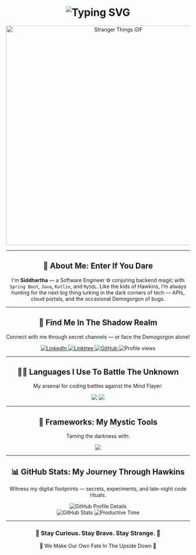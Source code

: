 <div align="center">
  <h1>
    <img src="https://readme-typing-svg.herokuapp.com?font=Press+Start+2P&size=40&duration=3000&color=FF0000&center=true&vCenter=true&width=700&lines=Hello+There%2C+I'm+Siddhartha.;Welcome+to+the+Upside+Down.;Stranger+Things+GitHub+Realm." alt="Typing SVG"/>
  </h1>
  <p>
    <img src="https://media.giphy.com/media/U3qYN8S0j3bpK/giphy.gif" alt="Stranger Things GIF" width="600"/>
  </p>
</div>

---

<div align="center">
  <h2>🧭 About Me: Enter If You Dare</h2>
  <p>
    I'm <strong>Siddhartha</strong> — a Software Engineer ⚙️ conjuring backend magic with <code>Spring Boot</code>, <code>Java</code>, <code>Kotlin</code>, and <code>MySQL</code>.  
    Like the kids of Hawkins, I’m always hunting for the next big thing lurking in the dark corners of tech — APIs, cloud portals, and the occasional Demogorgon of bugs.
  </p>
</div>

---

<div align="center">
  <h2>📡 Find Me In The Shadow Realm</h2>
  <p>
    Connect with me through secret channels — or face the Demogorgon alone!
  </p>
  <p>
    <a href="https://www.linkedin.com/in/vatsasiddhartha">
      <img src="https://img.shields.io/badge/LinkedIn-Hawkins%20Network-0A66C2?style=for-the-badge&logo=linkedin&logoColor=white" alt="LinkedIn"/>
    </a>
    <a href="https://linktr.ee/siddharthavatsa">
      <img src="https://img.shields.io/badge/Linktree-Gateway%20To%20The%20Upside%20Down-39E09B?style=for-the-badge&logo=Linktree&logoColor=white" alt="Linktree"/>
    </a>
    <a href="https://github.com/vatsasiddhartha">
      <img src="https://img.shields.io/badge/GitHub%20Realm-Shadow%20Repo-24292F?style=for-the-badge&logo=github&logoColor=white" alt="GitHub"/>
    </a>
    <img src="https://komarev.com/ghpvc/?username=vatsasiddhartha&style=for-the-badge&label=Visitors+from+the+Upside+Down" alt="Profile views"/>
  </p>
</div>

---

<div align="center">
  <h2>🧙‍♂️ Languages I Use To Battle The Unknown</h2>
  <p>
    My arsenal for coding battles against the Mind Flayer:
  </p>
  <p>
    <img src="https://img.shields.io/badge/Java-Dark%20Dimension-007396?style=for-the-badge&logo=java&logoColor=white"/>
    <img src="https://img.shields.io/badge/Kotlin-Upside%20Down-7F52FF?style=for-the-badge&logo=kotlin&logoColor=white"/>
  </p>
</div>

---

<div align="center">
  <h2>🔮 Frameworks: My Mystic Tools</h2>
  <p>
    Taming the darkness with:
  </p>
  <p>
    <img src="https://img.shields.io/badge/Spring%20Boot-Green%20Portal-6DB33F?style=for-the-badge&logo=springboot&logoColor=white"/>
  </p>
</div>

---

<div align="center">
  <h2>📊 GitHub Stats: My Journey Through Hawkins</h2>
  <p>
    Witness my digital footprints — secrets, experiments, and late-night code rituals.
  </p>
</div>

<div align="center">
  <img src="https://github-profile-summary-cards.vercel.app/api/cards/profile-details?username=vatsasiddhartha&theme=tokyonight" alt="GitHub Profile Details"/>
</div>

<div align="center">
  <img src="https://github-profile-summary-cards.vercel.app/api/cards/stats?username=vatsasiddhartha&theme=tokyonight" alt="GitHub Stats"/>
  <img src="https://github-profile-summary-cards.vercel.app/api/cards/productive-time?username=vatsasiddhartha&theme=tokyonight&utcOffset=10" alt="Productive Time"/>
</div>

---

<div align="center">
  <h3>🔦 Stay Curious. Stay Brave. Stay Strange. 🧢</h3>
  <p>
    🔴 We Make Our Own Fate In The Upside Down 🔴
  </p>
</div>
